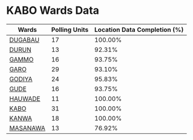 
# KABO Wards Data

| Wards | Polling Units | Location Data Completion (%) |
| ---- | ----- | ------- |
| [DUGABAU](./wards/4550-dugabau) | 17 | 100.00% |
| [DURUN](./wards/4551-durun) | 13 | 92.31% |
| [GAMMO](./wards/4552-gammo) | 16 | 93.75% |
| [GARO](./wards/4553-garo) | 29 | 93.10% |
| [GODIYA](./wards/4554-godiya) | 24 | 95.83% |
| [GUDE](./wards/4555-gude) | 16 | 93.75% |
| [HAUWADE](./wards/4556-hauwade) | 11 | 100.00% |
| [KABO](./wards/4557-kabo) | 31 | 100.00% |
| [KANWA](./wards/4558-kanwa) | 18 | 100.00% |
| [MASANAWA](./wards/4559-masanawa) | 13 | 76.92% |





